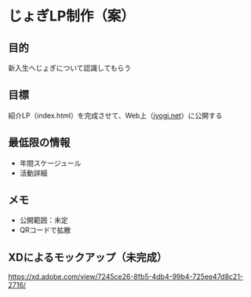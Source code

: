 # じょぎLP制作（案）
## 目的
新入生へじょぎについて認識してもらう

## 目標
紹介LP（index.html）を完成させて、Web上（[jyogi.net](https://jyogi.net)）に公開する

## 最低限の情報
- 年間スケージュール
- 活動詳細

## メモ
- 公開範囲：未定
- QRコードで拡散

## XDによるモックアップ（未完成）
https://xd.adobe.com/view/7245ce26-8fb5-4db4-99b4-725ee47d8c21-2716/
